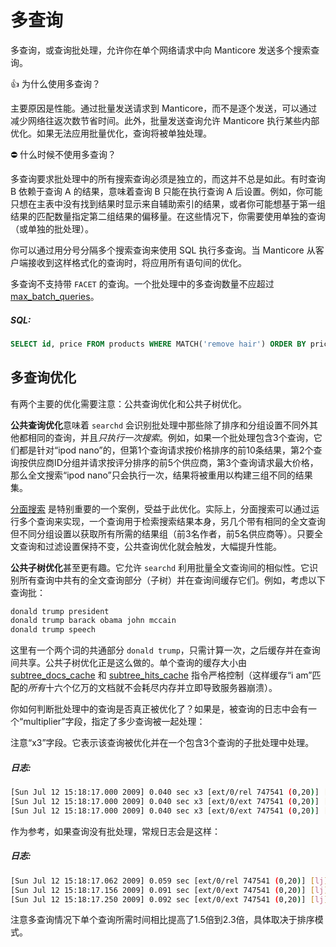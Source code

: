 # 多查询

多查询，或查询批处理，允许你在单个网络请求中向 Manticore 发送多个搜索查询。

👍 为什么使用多查询？

主要原因是性能。通过批量发送请求到 Manticore，而不是逐个发送，可以通过减少网络往返次数节省时间。此外，批量发送查询允许 Manticore 执行某些内部优化。如果无法应用批量优化，查询将被单独处理。

⛔ 什么时候不使用多查询？

多查询要求批处理中的所有搜索查询必须是独立的，而这并不总是如此。有时查询 B 依赖于查询 A 的结果，意味着查询 B 只能在执行查询 A 后设置。例如，你可能只想在主表中没有找到结果时显示来自辅助索引的结果，或者你可能想基于第一组结果的匹配数量指定第二组结果的偏移量。在这些情况下，你需要使用单独的查询（或单独的批处理）。

<!-- example multi-query 1 -->
你可以通过用分号分隔多个搜索查询来使用 SQL 执行多查询。当 Manticore 从客户端接收到这样格式化的查询时，将应用所有语句间的优化。

多查询不支持带 `FACET` 的查询。一个批处理中的多查询数量不应超过 [max_batch_queries](../Server_settings/Searchd.md#max_batch_queries)。


<!-- intro -->
##### SQL:

<!-- request SQL -->

```sql
SELECT id, price FROM products WHERE MATCH('remove hair') ORDER BY price DESC; SELECT id, price FROM products WHERE MATCH('remove hair') ORDER BY price ASC
```
<!-- end -->

## 多查询优化

有两个主要的优化需要注意：公共查询优化和公共子树优化。

**公共查询优化**意味着 `searchd` 会识别批处理中那些除了排序和分组设置不同外其他都相同的查询，并且*只执行一次搜索*。例如，如果一个批处理包含3个查询，它们都是针对“ipod nano”的，但第1个查询请求按价格排序的前10条结果，第2个查询按供应商ID分组并请求按评分排序的前5个供应商，第3个查询请求最大价格，那么全文搜索“ipod nano”只会执行一次，结果将被重用以构建三组不同的结果集。

[分面搜索](../Searching/Faceted_search.md) 是特别重要的一个案例，受益于此优化。实际上，分面搜索可以通过运行多个查询来实现，一个查询用于检索搜索结果本身，另几个带有相同的全文查询但不同分组设置以获取所有所需的结果组（前3名作者，前5名供应商等）。只要全文查询和过滤设置保持不变，公共查询优化就会触发，大幅提升性能。

**公共子树优化**甚至更有趣。它允许 `searchd` 利用批量全文查询间的相似性。它识别所有查询中共有的全文查询部分（子树）并在查询间缓存它们。例如，考虑以下查询批：

```bash
donald trump president
donald trump barack obama john mccain
donald trump speech
```

这里有一个两个词的共通部分 `donald trump`，只需计算一次，之后缓存并在查询间共享。公共子树优化正是这么做的。单个查询的缓存大小由 [subtree_docs_cache](../Server_settings/Searchd.md#subtree_docs_cache) 和 [subtree_hits_cache](../Server_settings/Searchd.md#subtree_hits_cache) 指令严格控制（这样缓存“i am”匹配的*所有*十六个亿万的文档就不会耗尽内存并立即导致服务器崩溃）。

<!-- example multi-query 2 -->
你如何判断批处理中的查询是否真正被优化了？如果是，被查询的日志中会有一个“multiplier”字段，指定了多少查询被一起处理：

注意“x3”字段。它表示该查询被优化并在一个包含3个查询的子批处理中处理。


<!-- intro -->
##### 日志:

<!-- request log -->
```bash
[Sun Jul 12 15:18:17.000 2009] 0.040 sec x3 [ext/0/rel 747541 (0,20)] [lj] the
[Sun Jul 12 15:18:17.000 2009] 0.040 sec x3 [ext/0/ext 747541 (0,20)] [lj] the
[Sun Jul 12 15:18:17.000 2009] 0.040 sec x3 [ext/0/ext 747541 (0,20)] [lj] the
```
<!-- end -->

<!-- example multi-query 3 -->
作为参考，如果查询没有批处理，常规日志会是这样：


<!-- intro -->
##### 日志:

<!-- request log -->
```bash
[Sun Jul 12 15:18:17.062 2009] 0.059 sec [ext/0/rel 747541 (0,20)] [lj] the
[Sun Jul 12 15:18:17.156 2009] 0.091 sec [ext/0/ext 747541 (0,20)] [lj] the
[Sun Jul 12 15:18:17.250 2009] 0.092 sec [ext/0/ext 747541 (0,20)] [lj] the
```
<!-- end -->

注意多查询情况下单个查询所需时间相比提高了1.5倍到2.3倍，具体取决于排序模式。

<!-- proofread -->

